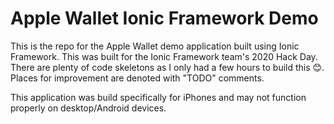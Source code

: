 # Apple Wallet Ionic Framework Demo

This is the repo for the Apple Wallet demo application built using Ionic Framework. This was built for the Ionic Framework team's 2020 Hack Day. There are plenty of code skeletons as I only had a few hours to build this :blush:. Places for improvement are denoted with "TODO" comments.

This application was build specifically for iPhones and may not function properly on desktop/Android devices.